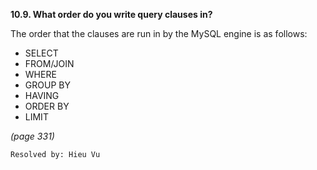 **10.9. What order do you write query clauses in?**

The order that the clauses are run in by the MySQL engine is as follows:

+ SELECT
+ FROM/JOIN
+ WHERE
+ GROUP BY
+ HAVING
+ ORDER BY
+ LIMIT

*(page 331)*

`Resolved by: Hieu Vu`
